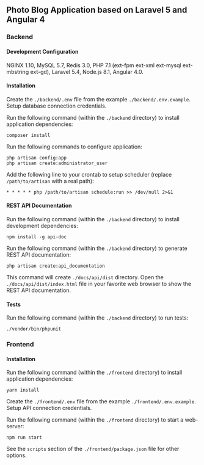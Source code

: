 ## Photo Blog Application based on Laravel 5 and Angular 4

### Backend

#### Development Configuration

NGINX 1.10, MySQL 5.7, Redis 3.0, PHP 7.1 (ext-fpm ext-xml ext-mysql ext-mbstring ext-gd), Laravel 5.4, Node.js 8.1, Angular 4.0.

#### Installation

Create the `./backend/.env` file from the example `./backend/.env.example`. Setup database connection credentials.

Run the following command (within the `./backend` directory) to install application dependencies:

```
composer install
```

Run the following commands to configure application:

```
php artisan config:app
php artisan create:administrator_user
```

Add the following line to your crontab to setup scheduler (replace `/path/to/artisan` with a real path):

```
* * * * * php /path/to/artisan schedule:run >> /dev/null 2>&1
```

#### REST API Documentation

Run the following command (within the `./backend` directory) to install development dependencies:

```
npm install -g api-doc
```

Run the following command (within the `./backend` directory) to generate REST API documentation:

```
php artisan create:api_documentation
```

This command will create `./docs/api/dist` directory. Open the `./docs/api/dist/index.html` file in your favorite web browser to show the REST API documentation.

#### Tests

Run the following command (within the `./backend` directory) to run tests:

```
./vendor/bin/phpunit
```

### Frontend

#### Installation

Run the following command (within the `./frontend` directory) to install application dependencies:

```
yarn install
```

Create the `./frontend/.env` file from the example `./frontend/.env.example`. Setup API connection credentials.

Run the following command (within the `./frontend` directory) to start a web-server:

```
npm run start
```
See the `scripts` section of the `./frontend/package.json` file for other options.
